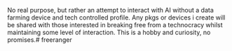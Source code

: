 No real purpose, but rather an attempt to interact with AI without a data farming device and tech controlled profile. Any pkgs or devices i create will be shared with those interested in breaking free from a technocracy whilst maintaining some level of interaction. This is a hobby and curiosity, no promises.# freeranger
